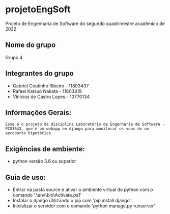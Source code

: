 # projetoEngSoft
Projeto de Engenharia de Software do segundo quadrimestre acadêmico de 2022

## Nome do grupo 

Grupo 4

## Integrantes do grupo

- Gabriel Coutinho Ribeiro - 11803437
- Rafael Katsuo Nakata     - 11803819
- Vinicius de Castro Lopes - 10770134

## Informações Gerais:
    
    Esse é o projeto da disciplina Laboratório de Engenharia de Software - PCS3643, que é um webapp em django para monitorar os voos de um aeroporto hipotético.

## Exigências de ambiente:

- python versão 3.6 ou superior

## Guia de uso:

- Entrar na pasta source e ativar o ambiente virtual do python com o comando '.\env\bin\Activate.ps1'
- Instalar o django utilizando o pip com 'pip install django'
- Inicializar o servidor com o comando 'python manage.py runserver'
